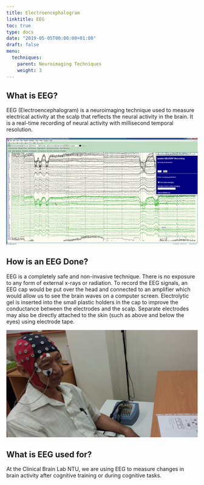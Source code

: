 ```yaml
---
title: Electroencephalogram
linktitle: EEG
toc: true
type: docs
date: "2019-05-05T00:00:00+01:00"
draft: false
menu:
  techniques:
    parent: Neuroimaging Techniques
    weight: 3
---
```


## What is EEG?
EEG (Electroencephalogram) is a neuroimaging technique used to measure electrical activity at the scalp that reflects the neural activity in the brain. It is a real-time recording of neural activity with millisecond temporal resolution.

![jpg](./EEG_Recording.jpg)

## How is an EEG Done? 

EEG is a completely safe and non-invasive technique. There is no exposure to any form of external x-rays or radiation. To record the EEG signals, an EEG cap would be put over the head and connected to an amplifier which would allow us to see the brain waves on a computer screen. 
Electrolytic gel is inserted into the small plastic holders in the cap to improve the conductance between the electrodes and the scalp. 
Separate electrodes may also be directly attached to the skin (such as above and below the eyes) using electrode tape.

![jpg](./IMG-20150628-WA0008.jpg)

## What is EEG used for?
At the Clinical Brain Lab NTU, we are using EEG to measure changes in brain activity after cognitive training or during cognitive tasks.